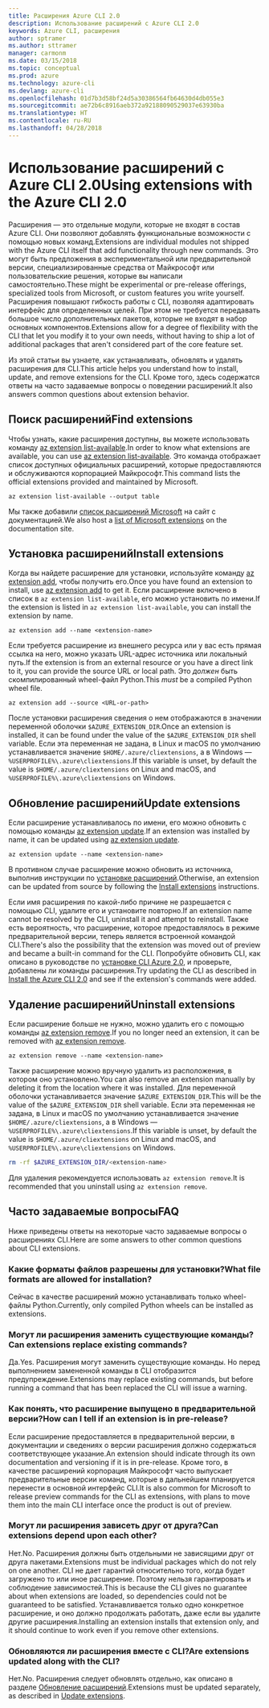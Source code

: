 ```yaml
---
title: Расширения Azure CLI 2.0
description: Использование расширений с Azure CLI 2.0
keywords: Azure CLI, расширения
author: sptramer
ms.author: sttramer
manager: carmonm
ms.date: 03/15/2018
ms.topic: conceptual
ms.prod: azure
ms.technology: azure-cli
ms.devlang: azure-cli
ms.openlocfilehash: 01d7b3d58bf24d5a30386564fb64630d4db055e3
ms.sourcegitcommit: ae72b6c8916aeb372a92188090529037e63930ba
ms.translationtype: HT
ms.contentlocale: ru-RU
ms.lasthandoff: 04/28/2018
---
```

# <a name="using-extensions-with-the-azure-cli-20"></a><span data-ttu-id="7228e-104">Использование расширений с Azure CLI 2.0</span><span class="sxs-lookup"><span data-stu-id="7228e-104">Using extensions with the Azure CLI 2.0</span></span>

<span data-ttu-id="7228e-105">Расширения — это отдельные модули, которые не входят в состав Azure CLI. Они позволяют добавлять функциональные возможности с помощью новых команд.</span><span class="sxs-lookup"><span data-stu-id="7228e-105">Extensions are individual modules not shipped with the Azure CLI itself that add functionality through new commands.</span></span> <span data-ttu-id="7228e-106">Это могут быть предложения в экспериментальной или предварительной версии, специализированные средства от Майкрософт или пользовательские решения, которые вы написали самостоятельно.</span><span class="sxs-lookup"><span data-stu-id="7228e-106">These might be experimental or pre-release offerings, specialized tools from Microsoft, or custom features you write yourself.</span></span> <span data-ttu-id="7228e-107">Расширения повышают гибкость работы с CLI, позволяя адаптировать интерфейс для определенных целей. При этом не требуется передавать большое число дополнительных пакетов, которые не входят в набор основных компонентов.</span><span class="sxs-lookup"><span data-stu-id="7228e-107">Extensions allow for a degree of flexibility with the CLI that let you modify it to your own needs, without having to ship a lot of additional packages that aren't considered part of the core feature set.</span></span>

<span data-ttu-id="7228e-108">Из этой статьи вы узнаете, как устанавливать, обновлять и удалять расширения для CLI.</span><span class="sxs-lookup"><span data-stu-id="7228e-108">This article helps you understand how to install, update, and remove extensions for the CLI.</span></span> <span data-ttu-id="7228e-109">Кроме того, здесь содержатся ответы на часто задаваемые вопросы о поведении расширений.</span><span class="sxs-lookup"><span data-stu-id="7228e-109">It also answers common questions about extension behavior.</span></span>

## <a name="find-extensions"></a><span data-ttu-id="7228e-110">Поиск расширений</span><span class="sxs-lookup"><span data-stu-id="7228e-110">Find extensions</span></span>

<span data-ttu-id="7228e-111">Чтобы узнать, какие расширения доступны, вы можете использовать команду [az extension list-available](/cli/azure/extension#az-extension-list-available).</span><span class="sxs-lookup"><span data-stu-id="7228e-111">In order to know what extensions are available, you can use [az extension list-available](/cli/azure/extension#az-extension-list-available).</span></span> <span data-ttu-id="7228e-112">Это команда отображает список доступных официальных расширений, которые предоставляются и обслуживаются корпорацией Майкрософт.</span><span class="sxs-lookup"><span data-stu-id="7228e-112">This command lists the official extensions provided and maintained by Microsoft.</span></span>

```azurecli
az extension list-available --output table
```

<span data-ttu-id="7228e-113">Мы также добавили [список расширений Microsoft](azure-cli-extensions-list.md) на сайт с документацией.</span><span class="sxs-lookup"><span data-stu-id="7228e-113">We also host a [list of Microsoft extensions](azure-cli-extensions-list.md) on the documentation site.</span></span>

## <a name="install-extensions"></a><span data-ttu-id="7228e-114">Установка расширений</span><span class="sxs-lookup"><span data-stu-id="7228e-114">Install extensions</span></span>

<span data-ttu-id="7228e-115">Когда вы найдете расширение для установки, используйте команду [az extension add](https://docs.microsoft.com/en-us/cli/azure/extension#az-extension-add), чтобы получить его.</span><span class="sxs-lookup"><span data-stu-id="7228e-115">Once you have found an extension to install, use [az extension add](https://docs.microsoft.com/en-us/cli/azure/extension#az-extension-add) to get it.</span></span> <span data-ttu-id="7228e-116">Если расширение включено в список в `az extension list-available`, его можно установить по имени.</span><span class="sxs-lookup"><span data-stu-id="7228e-116">If the extension is listed in `az extension list-available`, you can install the extension by name.</span></span>

```azurecli
az extension add --name <extension-name>
```

<span data-ttu-id="7228e-117">Если требуется расширение из внешнего ресурса или у вас есть прямая ссылка на него, можно указать URL-адрес источника или локальный путь.</span><span class="sxs-lookup"><span data-stu-id="7228e-117">If the extension is from an external resource or you have a direct link to it, you can provide the source URL or local path.</span></span> <span data-ttu-id="7228e-118">Это _должен_ быть скомпилированный wheel-файл Python.</span><span class="sxs-lookup"><span data-stu-id="7228e-118">This _must_ be a compiled Python wheel file.</span></span>

```azurecli
az extension add --source <URL-or-path>
```

<span data-ttu-id="7228e-119">После установки расширения сведения о нем отображаются в значении переменной оболочки `$AZURE_EXTENSION_DIR`.</span><span class="sxs-lookup"><span data-stu-id="7228e-119">Once an extension is installed, it can be found under the value of the `$AZURE_EXTENSION_DIR` shell variable.</span></span> <span data-ttu-id="7228e-120">Если эта переменная не задана, в Linux и macOS по умолчанию устанавливается значение `$HOME/.azure/cliextensions`, а в Windows — `%USERPROFILE%\.azure\cliextensions`.</span><span class="sxs-lookup"><span data-stu-id="7228e-120">If this variable is unset, by default the value is `$HOME/.azure/cliextensions` on Linux and macOS, and `%USERPROFILE%\.azure\cliextensions` on Windows.</span></span>

## <a name="update-extensions"></a><span data-ttu-id="7228e-121">Обновление расширений</span><span class="sxs-lookup"><span data-stu-id="7228e-121">Update extensions</span></span>

<span data-ttu-id="7228e-122">Если расширение устанавливалось по имени, его можно обновить с помощью команды [az extension update](https://docs.microsoft.com/en-us/cli/azure/extension#az-extension-update).</span><span class="sxs-lookup"><span data-stu-id="7228e-122">If an extension was installed by name, it can be updated using [az extension update](https://docs.microsoft.com/en-us/cli/azure/extension#az-extension-update).</span></span>

```azurecli
az extension update --name <extension-name>
```

<span data-ttu-id="7228e-123">В противном случае расширение можно обновить из источника, выполнив инструкции по [установке расширений](#install-extensions).</span><span class="sxs-lookup"><span data-stu-id="7228e-123">Otherwise, an extension can be updated from source by following the [Install extensions](#install-extensions) instructions.</span></span>

<span data-ttu-id="7228e-124">Если имя расширения по какой-либо причине не разрешается с помощью CLI, удалите его и установите повторно.</span><span class="sxs-lookup"><span data-stu-id="7228e-124">If an extension name cannot be resolved by the CLI, uninstall it and attempt to reinstall.</span></span> <span data-ttu-id="7228e-125">Также есть вероятность, что расширение, которое предоставлялось в режиме предварительной версии, теперь является встроенной командой CLI.</span><span class="sxs-lookup"><span data-stu-id="7228e-125">There's also the possibility that the extension was moved out of preview and became a built-in command for the CLI.</span></span> <span data-ttu-id="7228e-126">Попробуйте обновить CLI, как описано в руководстве по [установке CLI Azure 2.0](install-azure-cli.md), и проверьте, добавлены ли команды расширения.</span><span class="sxs-lookup"><span data-stu-id="7228e-126">Try updating the CLI as described in [Install the Azure CLI 2.0](install-azure-cli.md) and see if the extension's commands were added.</span></span> 

## <a name="uninstall-extensions"></a><span data-ttu-id="7228e-127">Удаление расширений</span><span class="sxs-lookup"><span data-stu-id="7228e-127">Uninstall extensions</span></span>

<span data-ttu-id="7228e-128">Если расширение больше не нужно, можно удалить его с помощью команды [az extension remove](https://docs.microsoft.com/en-us/cli/azure/extension#az-extension-remove).</span><span class="sxs-lookup"><span data-stu-id="7228e-128">If you no longer need an extension, it can be removed with [az extension remove](https://docs.microsoft.com/en-us/cli/azure/extension#az-extension-remove).</span></span>

```azurecli
az extension remove --name <extension-name>
```

<span data-ttu-id="7228e-129">Также расширение можно вручную удалить из расположения, в котором оно установлено.</span><span class="sxs-lookup"><span data-stu-id="7228e-129">You can also remove an extension manually by deleting it from the location where it was installed.</span></span> <span data-ttu-id="7228e-130">Для переменной оболочки устанавливается значение `$AZURE_EXTENSION_DIR`.</span><span class="sxs-lookup"><span data-stu-id="7228e-130">This will be the value of the `$AZURE_EXTENSION_DIR` shell variable.</span></span> <span data-ttu-id="7228e-131">Если эта переменная не задана, в Linux и macOS по умолчанию устанавливается значение `$HOME/.azure/cliextensions`, а в Windows — `%USERPROFILE%\.azure\cliextensions`.</span><span class="sxs-lookup"><span data-stu-id="7228e-131">If this variable is unset, by default the value is `$HOME/.azure/cliextensions` on Linux and macOS, and `%USERPROFILE%\.azure\cliextensions` on Windows.</span></span>

```bash
rm -rf $AZURE_EXTENSION_DIR/<extension-name>
```

<span data-ttu-id="7228e-132">Для удаления рекомендуется использовать `az extension remove`.</span><span class="sxs-lookup"><span data-stu-id="7228e-132">It is recommended that you uninstall using `az extension remove`.</span></span>

## <a name="faq"></a><span data-ttu-id="7228e-133">Часто задаваемые вопросы</span><span class="sxs-lookup"><span data-stu-id="7228e-133">FAQ</span></span>

<span data-ttu-id="7228e-134">Ниже приведены ответы на некоторые часто задаваемые вопросы о расширениях CLI.</span><span class="sxs-lookup"><span data-stu-id="7228e-134">Here are some answers to other common questions about CLI extensions.</span></span>

### <a name="what-file-formats-are-allowed-for-installation"></a><span data-ttu-id="7228e-135">Какие форматы файлов разрешены для установки?</span><span class="sxs-lookup"><span data-stu-id="7228e-135">What file formats are allowed for installation?</span></span>

<span data-ttu-id="7228e-136">Сейчас в качестве расширений можно устанавливать только wheel-файлы Python.</span><span class="sxs-lookup"><span data-stu-id="7228e-136">Currently, only compiled Python wheels can be installed as extensions.</span></span>

### <a name="can-extensions-replace-existing-commands"></a><span data-ttu-id="7228e-137">Могут ли расширения заменить существующие команды?</span><span class="sxs-lookup"><span data-stu-id="7228e-137">Can extensions replace existing commands?</span></span>

<span data-ttu-id="7228e-138">Да.</span><span class="sxs-lookup"><span data-stu-id="7228e-138">Yes.</span></span> <span data-ttu-id="7228e-139">Расширения могут заменить существующие команды. Но перед выполнением замененной команды в CLI отобразится предупреждение.</span><span class="sxs-lookup"><span data-stu-id="7228e-139">Extensions may replace existing commands, but before running a command that has been replaced the CLI will issue a warning.</span></span>

### <a name="how-can-i-tell-if-an-extension-is-in-pre-release"></a><span data-ttu-id="7228e-140">Как понять, что расширение выпущено в предварительной версии?</span><span class="sxs-lookup"><span data-stu-id="7228e-140">How can I tell if an extension is in pre-release?</span></span>

<span data-ttu-id="7228e-141">Если расширение предоставляется в предварительной версии, в документации и сведениях о версии расширения должно содержаться соответствующее указание.</span><span class="sxs-lookup"><span data-stu-id="7228e-141">An extension should indicate through its own documentation and versioning if it is in pre-release.</span></span> <span data-ttu-id="7228e-142">Кроме того, в качестве расширений корпорация Майкрософт часто выпускает предварительные версии команд, которые в дальнейшем планируется перенести в основной интерфейс CLI.</span><span class="sxs-lookup"><span data-stu-id="7228e-142">It is also common for Microsoft to release preview commands for the CLI as extensions, with plans to move them into the main CLI interface once the product is out of preview.</span></span>

### <a name="can-extensions-depend-upon-each-other"></a><span data-ttu-id="7228e-143">Могут ли расширения зависеть друг от друга?</span><span class="sxs-lookup"><span data-stu-id="7228e-143">Can extensions depend upon each other?</span></span>

<span data-ttu-id="7228e-144">Нет.</span><span class="sxs-lookup"><span data-stu-id="7228e-144">No.</span></span> <span data-ttu-id="7228e-145">Расширения должны быть отдельными не зависящими друг от друга пакетами.</span><span class="sxs-lookup"><span data-stu-id="7228e-145">Extensions must be individual packages which do not rely on one another.</span></span> <span data-ttu-id="7228e-146">CLI не дает гарантий относительно того, когда будет загружено то или иное расширение. Поэтому нельзя гарантировать и соблюдение зависимостей.</span><span class="sxs-lookup"><span data-stu-id="7228e-146">This is because the CLI gives no guarantee about when extensions are loaded, so dependencies could not be guaranteed to be satisfied.</span></span> <span data-ttu-id="7228e-147">Устанавливается только одно конкретное расширение, и оно должно продолжать работать, даже если вы удалите другие расширения.</span><span class="sxs-lookup"><span data-stu-id="7228e-147">Installing an extension installs that extension only, and it should continue to work even if you remove other extensions.</span></span>

### <a name="are-extensions-updated-along-with-the-cli"></a><span data-ttu-id="7228e-148">Обновляются ли расширения вместе с CLI?</span><span class="sxs-lookup"><span data-stu-id="7228e-148">Are extensions updated along with the CLI?</span></span>

<span data-ttu-id="7228e-149">Нет.</span><span class="sxs-lookup"><span data-stu-id="7228e-149">No.</span></span> <span data-ttu-id="7228e-150">Расширения следует обновлять отдельно, как описано в разделе [Обновление расширений](#update-extensions).</span><span class="sxs-lookup"><span data-stu-id="7228e-150">Extensions must be updated separately, as described in [Update extensions](#update-extensions).</span></span>
